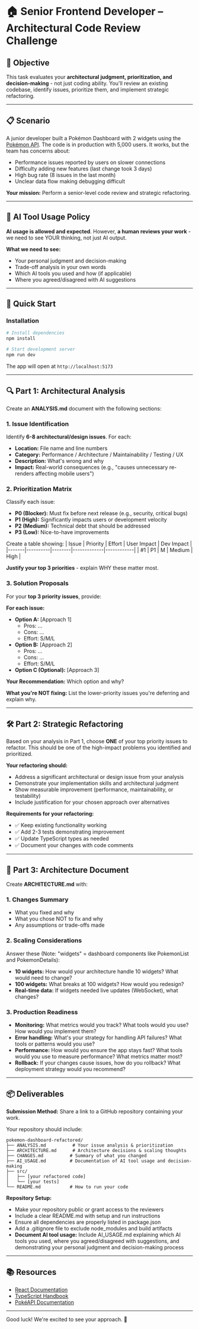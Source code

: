 # 🏠 Senior Frontend Developer – Architectural Code Review Challenge

## 🎯 Objective
This task evaluates your **architectural judgment, prioritization, and decision-making** - not just coding ability. You'll review an existing codebase, identify issues, prioritize them, and implement strategic refactoring.

---

## 📋 Scenario

A junior developer built a Pokémon Dashboard with 2 widgets using the [Pokémon API](https://pokeapi.co/). The code is in production with 5,000 users. It works, but the team has concerns about:
- Performance issues reported by users on slower connections
- Difficulty adding new features (last change took 3 days)
- High bug rate (8 issues in the last month)
- Unclear data flow making debugging difficult

**Your mission:** Perform a senior-level code review and strategic refactoring.

---

## 🤖 AI Tool Usage Policy

**AI usage is allowed and expected**. However, **a human reviews your work** - we need to see YOUR thinking, not just AI output.

**What we need to see:**
- Your personal judgment and decision-making
- Trade-off analysis in your own words
- Which AI tools you used and how (if applicable)
- Where you agreed/disagreed with AI suggestions

---

## 🚀 Quick Start

### Installation

```bash
# Install dependencies
npm install

# Start development server
npm run dev
```

The app will open at `http://localhost:5173`

---


## 🔍 Part 1: Architectural Analysis

Create an **ANALYSIS.md** document with the following sections:

### 1. Issue Identification
Identify **6-8 architectural/design issues**. For each:
- **Location:** File name and line numbers
- **Category:** Performance / Architecture / Maintainability / Testing / UX
- **Description:** What's wrong and why
- **Impact:** Real-world consequences (e.g., "causes unnecessary re-renders affecting mobile users")



### 2. Prioritization Matrix
Classify each issue:
- **P0 (Blocker):** Must fix before next release (e.g., security, critical bugs)
- **P1 (High):** Significantly impacts users or development velocity
- **P2 (Medium):** Technical debt that should be addressed
- **P3 (Low):** Nice-to-have improvements

Create a table showing:
| Issue | Priority | Effort | User Impact | Dev Impact |
|-------|----------|--------|-------------|------------|
| #1    | P1       | M      | Medium      | High       |

**Justify your top 3 priorities** - explain WHY these matter most.

### 3. Solution Proposals
For your **top 3 priority issues**, provide:

**For each issue:**
- **Option A:** [Approach 1] 
  - Pros: ...
  - Cons: ...
  - Effort: S/M/L
- **Option B:** [Approach 2]
  - Pros: ...
  - Cons: ...
  - Effort: S/M/L
- **Option C (Optional):** [Approach 3]

**Your Recommendation:** Which option and why?

**What you're NOT fixing:** List the lower-priority issues you're deferring and explain why.

---

## 🛠️ Part 2: Strategic Refactoring

Based on your analysis in Part 1, choose **ONE** of your top priority issues to refactor. This should be one of the high-impact problems you identified and prioritized.

**Your refactoring should:**
- Address a significant architectural or design issue from your analysis
- Demonstrate your implementation skills and architectural judgment
- Show measurable improvement (performance, maintainability, or testability)
- Include justification for your chosen approach over alternatives

**Requirements for your refactoring:**
- ✅ Keep existing functionality working
- ✅ Add 2-3 tests demonstrating improvement
- ✅ Update TypeScript types as needed
- ✅ Document your changes with code comments

---

## 📝 Part 3: Architecture Document

Create **ARCHITECTURE.md** with:

### 1. Changes Summary
- What you fixed and why
- What you chose NOT to fix and why
- Any assumptions or trade-offs made

### 2. Scaling Considerations
Answer these (Note: "widgets" = dashboard components like PokemonList and PokemonDetails):
- **10 widgets:** How would your architecture handle 10 widgets? What would need to change?
- **100 widgets:** What breaks at 100 widgets? How would you redesign?
- **Real-time data:** If widgets needed live updates (WebSocket), what changes?

### 3. Production Readiness
- **Monitoring:** What metrics would you track? What tools would you use? How would you implement them?
- **Error handling:** What's your strategy for handling API failures? What tools or patterns would you use?
- **Performance:** How would you ensure the app stays fast? What tools would you use to measure performance? What metrics matter most?
- **Rollback:** If your changes cause issues, how do you rollback? What deployment strategy would you recommend?

---

## 📦 Deliverables

**Submission Method:** Share a link to a GitHub repository containing your work.

Your repository should include:

```
pokemon-dashboard-refactored/
├── ANALYSIS.md          # Your issue analysis & prioritization
├── ARCHITECTURE.md      # Architecture decisions & scaling thoughts
├── CHANGES.md          # Summary of what you changed
├── AI_USAGE.md         # Documentation of AI tool usage and decision-making
├── src/
│   ├── [your refactored code]
│   └── [your tests]
└── README.md           # How to run your code
```

**Repository Setup:**
- Make your repository public or grant access to the reviewers
- Include a clear README.md with setup and run instructions
- Ensure all dependencies are properly listed in package.json
- Add a .gitignore file to exclude node_modules and build artifacts
- **Document AI tool usage:** Include AI_USAGE.md explaining which AI tools you used, where you agreed/disagreed with suggestions, and demonstrating your personal judgment and decision-making process

---


## 📚 Resources

- [React Documentation](https://react.dev/)
- [TypeScript Handbook](https://www.typescriptlang.org/docs/)
- [PokéAPI Documentation](https://pokeapi.co/docs/v2)

---

Good luck! We're excited to see your approach. 🚀
